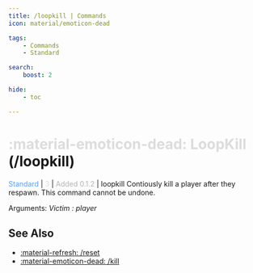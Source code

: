 ```yaml
---
title: /loopkill | Commands
icon: material/emoticon-dead

tags:
    - Commands
    - Standard

search:
    boost: 2

hide:
    - toc

---
```

# <p style="color: rgb(220,220,220); display: inline;">:material-emoticon-dead: LoopKill</p> (/loopkill)
<div style="display:inline;">
<p style="color: #579DFF; display: inline;">Standard</p> | <p style="color: rgb(220,220,220); display: inline;">3</p> | <p style="color: rgb(180,180,180); display: inline;"> Added 0.1.2</p> | loopkill
</div>
Contiously kill a player after they respawn. This command cannot be undone.

Arguments: _Victim : player_

## See Also
* [:material-refresh: /reset](/Commands/specifics/reset/)
* [:material-emoticon-dead: /kill](/Commands/specifics/kill/)